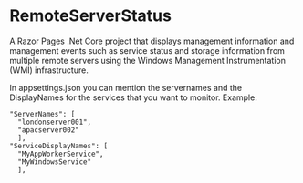 # RemoteServerStatus
A Razor Pages .Net Core project that displays management information and management events such as service status and storage information from multiple remote servers using the Windows Management Instrumentation (WMI) infrastructure.

In appsettings.json you can mention the servernames and the DisplayNames for the services that you want to monitor.
Example:
```
"ServerNames": [
  "londonserver001",
  "apacserver002"
  ],
"ServiceDisplayNames": [
  "MyAppWorkerService",
  "MyWindowsService"
  ],
```
